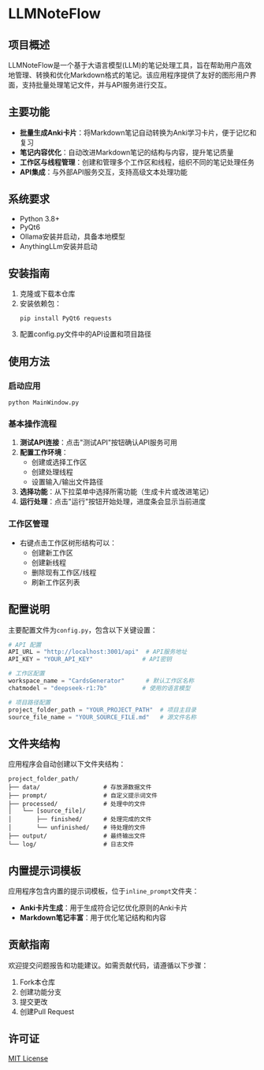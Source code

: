 # LLMNoteFlow

## 项目概述

LLMNoteFlow是一个基于大语言模型(LLM)的笔记处理工具，旨在帮助用户高效地管理、转换和优化Markdown格式的笔记。该应用程序提供了友好的图形用户界面，支持批量处理笔记文件，并与API服务进行交互。

## 主要功能

- **批量生成Anki卡片**：将Markdown笔记自动转换为Anki学习卡片，便于记忆和复习
- **笔记内容优化**：自动改进Markdown笔记的结构与内容，提升笔记质量
- **工作区与线程管理**：创建和管理多个工作区和线程，组织不同的笔记处理任务
- **API集成**：与外部API服务交互，支持高级文本处理功能

## 系统要求

- Python 3.8+
- PyQt6
- Ollama安装并启动，具备本地模型
- AnythingLLm安装并启动

## 安装指南

1. 克隆或下载本仓库
2. 安装依赖包：
   ```
   pip install PyQt6 requests
   ```
3. 配置config.py文件中的API设置和项目路径

## 使用方法

### 启动应用

```
python MainWindow.py
```

### 基本操作流程

1. **测试API连接**：点击"测试API"按钮确认API服务可用
2. **配置工作环境**：
   - 创建或选择工作区
   - 创建处理线程
   - 设置输入/输出文件路径
3. **选择功能**：从下拉菜单中选择所需功能（生成卡片或改进笔记）
4. **运行处理**：点击"运行"按钮开始处理，进度条会显示当前进度

### 工作区管理

- 右键点击工作区树形结构可以：
  - 创建新工作区
  - 创建新线程
  - 删除现有工作区/线程
  - 刷新工作区列表

## 配置说明

主要配置文件为`config.py`，包含以下关键设置：

```python
# API 配置
API_URL = "http://localhost:3001/api"  # API服务地址
API_KEY = "YOUR_API_KEY"              # API密钥

# 工作区配置
workspace_name = "CardsGenerator"      # 默认工作区名称
chatmodel = "deepseek-r1:7b"          # 使用的语言模型

# 项目路径配置
project_folder_path = "YOUR_PROJECT_PATH"  # 项目主目录
source_file_name = "YOUR_SOURCE_FILE.md"   # 源文件名称
```

## 文件夹结构

应用程序会自动创建以下文件夹结构：

```
project_folder_path/
├── data/                  # 存放源数据文件
├── prompt/                # 自定义提示词文件
├── processed/             # 处理中的文件
│   └── [source_file]/
│       ├── finished/      # 处理完成的文件
│       └── unfinished/    # 待处理的文件
├── output/                # 最终输出文件
└── log/                   # 日志文件
```

## 内置提示词模板

应用程序包含内置的提示词模板，位于`inline_prompt`文件夹：

- **Anki卡片生成**：用于生成符合记忆优化原则的Anki卡片
- **Markdown笔记丰富**：用于优化笔记结构和内容

## 贡献指南

欢迎提交问题报告和功能建议。如需贡献代码，请遵循以下步骤：

1. Fork本仓库
2. 创建功能分支
3. 提交更改
4. 创建Pull Request

## 许可证

[MIT License](LICENSE)